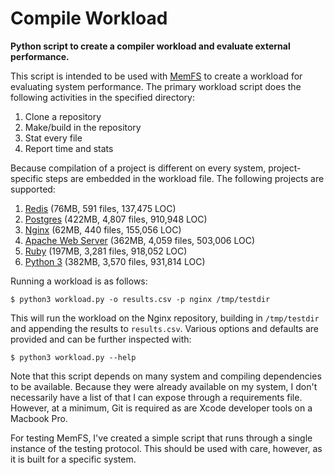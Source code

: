 # Compile Workload

**Python script to create a compiler workload and evaluate external performance.**

This script is intended to be used with [MemFS](https://github.com/bbengfort/memfs) to create a workload for evaluating system performance. The primary workload script does the following activities in the specified directory:

1. Clone a repository
2. Make/build in the repository
3. Stat every file
4. Report time and stats

Because compilation of a project is different on every system, project-specific steps are embedded in the workload file. The following projects are supported:

1. [Redis](https://github.com/antirez/redis) (76MB, 591 files, 137,475 LOC)
2. [Postgres](https://github.com/postgres/postgres) (422MB, 4,807 files, 910,948 LOC)
3. [Nginx](https://github.com/nginx/nginx) (62MB, 440 files, 155,056 LOC)
4. [Apache Web Server](https://github.com/apache/httpd) (362MB, 4,059 files, 503,006 LOC)
5. [Ruby](https://github.com/ruby/ruby) (197MB, 3,281 files, 918,052 LOC)
6. [Python 3](https://github.com/python/cpython) (382MB, 3,570 files, 931,814 LOC)

Running a workload is as follows:

```
$ python3 workload.py -o results.csv -p nginx /tmp/testdir
```

This will run the workload on the Nginx repository, building in `/tmp/testdir` and appending the results to `results.csv`. Various options and defaults are provided and can be further inspected with:

```
$ python3 workload.py --help
```

Note that this script depends on many system and compiling dependencies to be available. Because they were already available on my system, I don't necessarily have a list of that I can expose through a requirements file. However, at a minimum, Git is required as are Xcode developer tools on a Macbook Pro.

For testing MemFS, I've created a simple script that runs through a single instance of the testing protocol. This should be used with care, however, as it is built for a specific system. 
